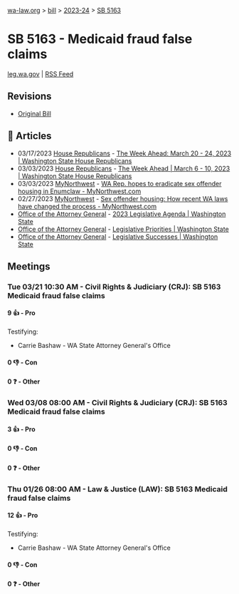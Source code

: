 [wa-law.org](/) > [bill](/bill/) > [2023-24](/bill/2023-24/) > [SB 5163](/bill/2023-24/sb/5163/)

# SB 5163 - Medicaid fraud false claims
[leg.wa.gov](https://app.leg.wa.gov/billsummary?BillNumber=5163&Year=2023&Initiative=false) | [RSS Feed](./rss.xml)

## Revisions
* [Original Bill](1/)

## 📰 Articles
* 03/17/2023 [House Republicans](/org/house_republicans/) - [The Week Ahead: March 20 - 24, 2023 | Washington State House Republicans](https://houserepublicans.wa.gov/week/march-20-24-2023/#:~:text=SB%205163)
* 03/03/2023 [House Republicans](/org/house_republicans/) - [The Week Ahead | March 6 - 10, 2023 | Washington State House Republicans](https://houserepublicans.wa.gov/week/the-week-ahead-march-6-10-2023/#:~:text=SB%205163)
* 03/03/2023 [MyNorthwest](/org/mynorthwest/) - [WA Rep. hopes to eradicate sex offender housing in Enumclaw - MyNorthwest.com](https://mynorthwest.com/3850396/reps-eradicate-sex-offender-housing-enumclaw-tenino/#:~:text=Senate%20Bill%205163,)
* 02/27/2023 [MyNorthwest](/org/mynorthwest/) - [Sex offender housing: How recent WA laws have changed the process - MyNorthwest.com](https://mynorthwest.com/3839940/sex-offender-housing-recent-state-laws-changed-process/#:~:text=Senate%20Bill%205163)
* [Office of the Attorney General](/org/office_of_the_attorney_general/) - [2023 Legislative Agenda | Washington State](http://www.atg.wa.gov/2023-legislative-agenda#:~:text=SB%205163)
* [Office of the Attorney General](/org/office_of_the_attorney_general/) - [Legislative Priorities | Washington State](http://www.atg.wa.gov/legislative-priorities#:~:text=SB%205163)
* [Office of the Attorney General](/org/office_of_the_attorney_general/) - [Legislative Successes | Washington State](http://www.atg.wa.gov/legislative-successes#:~:text=SB%205163)

## Meetings
### Tue 03/21 10:30 AM - Civil Rights & Judiciary (CRJ): SB 5163 Medicaid fraud false claims
#### 9 👍 - Pro
Testifying:
* Carrie Bashaw - WA State Attorney General's Office

#### 0 👎 - Con

#### 0 ❓ - Other

### Wed 03/08 08:00 AM - Civil Rights & Judiciary (CRJ): SB 5163 Medicaid fraud false claims
#### 3 👍 - Pro

#### 0 👎 - Con

#### 0 ❓ - Other

### Thu 01/26 08:00 AM - Law & Justice (LAW): SB 5163 Medicaid fraud false claims
#### 12 👍 - Pro
Testifying:
* Carrie Bashaw - WA State Attorney General's Office

#### 0 👎 - Con

#### 0 ❓ - Other
